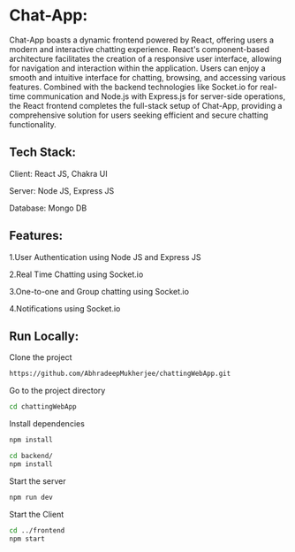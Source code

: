 # Chat-App:

Chat-App boasts a dynamic frontend powered by React, offering users a modern and interactive chatting experience. React's component-based architecture facilitates the creation of a responsive user interface, allowing for navigation and interaction within the application. Users can enjoy a smooth and intuitive interface for chatting, browsing, and accessing various features. Combined with the backend technologies like Socket.io for real-time communication and Node.js with Express.js for server-side operations, the React frontend completes the full-stack setup of Chat-App, providing a comprehensive solution for users seeking efficient and secure chatting functionality.

## Tech Stack:

Client: React JS, Chakra UI

Server: Node JS, Express JS

Database: Mongo DB

## Features: 

1.User Authentication using Node JS and Express JS

2.Real Time Chatting using Socket.io

3.One-to-one and Group chatting using Socket.io

4.Notifications using Socket.io

## Run Locally:

Clone the project
```bash
https://github.com/AbhradeepMukherjee/chattingWebApp.git
```

Go to the project directory
```bash
cd chattingWebApp
```

Install dependencies
```bash
npm install
```
```bash
cd backend/
npm install
```

Start the server
```bash
npm run dev
```

Start the Client
```bash
cd ../frontend
npm start
```






